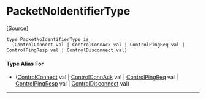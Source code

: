 # PacketNoIdentifierType
<span class="source-link">[[Source]](src/mqtt-primitives/controlBytes.md#L-0-47)</span>
```pony
type PacketNoIdentifierType is
  (ControlConnect val | ControlConnAck val | ControlPingReq val | ControlPingResp val | ControlDisconnect val)
```

#### Type Alias For

* ([ControlConnect](mqtt-primitives-ControlConnect.md) val | [ControlConnAck](mqtt-primitives-ControlConnAck.md) val | [ControlPingReq](mqtt-primitives-ControlPingReq.md) val | [ControlPingResp](mqtt-primitives-ControlPingResp.md) val | [ControlDisconnect](mqtt-primitives-ControlDisconnect.md) val)

---

